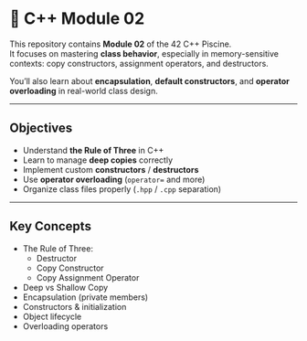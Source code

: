 # 🧱 C++ Module 02

This repository contains **Module 02** of the 42 C++ Piscine.  
It focuses on mastering **class behavior**, especially in memory-sensitive contexts: copy constructors, assignment operators, and destructors.

You’ll also learn about **encapsulation**, **default constructors**, and **operator overloading** in real-world class design.

---

## Objectives

- Understand **the Rule of Three** in C++
- Learn to manage **deep copies** correctly
- Implement custom **constructors** / **destructors**
- Use **operator overloading** (`operator=` and more)
- Organize class files properly (`.hpp` / `.cpp` separation)

---

## Key Concepts

- The Rule of Three:
  - Destructor
  - Copy Constructor
  - Copy Assignment Operator
- Deep vs Shallow Copy
- Encapsulation (private members)
- Constructors & initialization
- Object lifecycle
- Overloading operators
